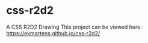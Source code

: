 # css-r2d2
A CSS R2D2 Drawing
This project can be viewed here: https://ekmartens.github.io/css-r2d2/
